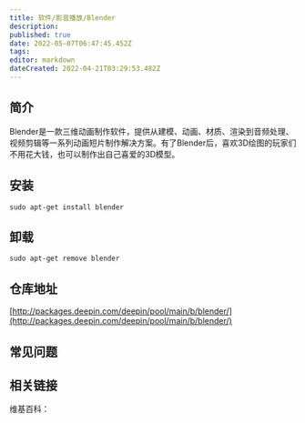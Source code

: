 ```yaml
---
title: 软件/影音播放/Blender
description: 
published: true
date: 2022-05-07T06:47:45.452Z
tags: 
editor: markdown
dateCreated: 2022-04-21T03:29:53.482Z
---
```


## 简介

Blender是一款三维动画制作软件，提供从建模、动画、材质、渲染到音频处理、视频剪辑等一系列动画短片制作解决方案。有了Blender后，喜欢3D绘图的玩家们不用花大钱，也可以制作出自己喜爱的3D模型。

## 安装

`sudo apt-get install blender`

## 卸载

`sudo apt-get remove blender`

## 仓库地址

[http://packages.deepin.com/deepin/pool/main/b/blender/](http://packages.deepin.com/deepin/pool/main/b/blender/)


## 常见问题


## 相关链接

维基百科：